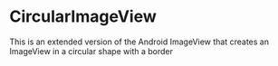 CircularImageView
=================

This is an extended version of the Android ImageView that creates an ImageView in a circular shape with a border
